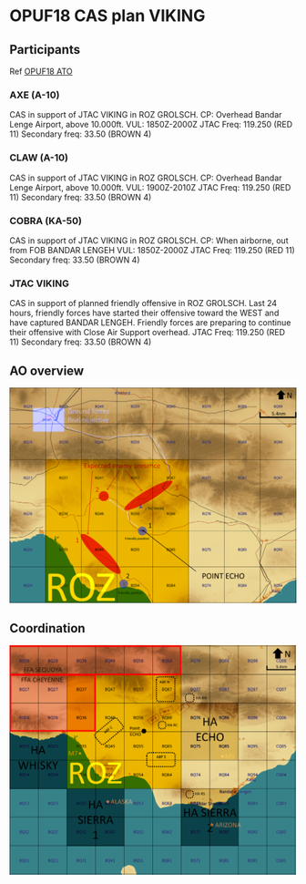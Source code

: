 # OPUF18 CAS plan VIKING

## Participants

Ref [OPUF18 ATO](https://132nd-vwing.github.io/OPUF-Brief/Docs/ATO/ATO_18.html)

### AXE (A-10)
CAS in support of JTAC VIKING in ROZ GROLSCH.
CP: Overhead Bandar Lenge Airport, above 10.000ft.
VUL: 1850Z-2000Z
JTAC Freq: 119.250 (RED 11) Secondary freq: 33.50 (BROWN 4)

### CLAW (A-10)
CAS in support of JTAC VIKING in ROZ GROLSCH.
CP: Overhead Bandar Lenge Airport, above 10.000ft.
VUL: 1900Z-2010Z
JTAC Freq: 119.250 (RED 11) Secondary freq: 33.50 (BROWN 4)

### COBRA (KA-50)
CAS in support of JTAC VIKING in ROZ GROLSCH.
CP: When airborne, out from FOB BANDAR LENGEH
VUL: 1850Z-2000Z
JTAC Freq: 119.250 (RED 11) Secondary freq: 33.50 (BROWN 4)

### JTAC VIKING
CAS in support of planned friendly offensive in ROZ GROLSCH.
Last 24 hours, friendly forces have started their offensive toward the WEST and have captured BANDAR LENGEH. Friendly forces are preparing to continue their offensive with Close Air Support overhead.
JTAC Freq: 119.250 (RED 11) Secondary freq: 33.50 (BROWN 4)

## AO overview

![AO_overview](img/img1.png)

## Coordination

![ACMs](img/img2.png)
